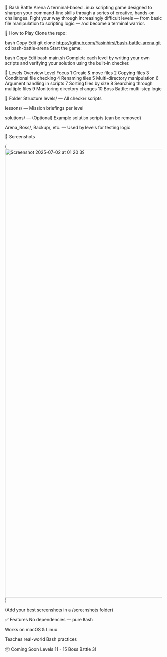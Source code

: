 🧠 Bash Battle Arena
A terminal-based Linux scripting game designed to sharpen your command-line skills through a series of creative, hands-on challenges. Fight your way through increasingly difficult levels — from basic file manipulation to scripting logic — and become a terminal warrior.

📜 How to Play
Clone the repo:

bash
Copy
Edit
git clone https://github.com/Yasinhirsi/bash-battle-arena.git
cd bash-battle-arena
Start the game:

bash
Copy
Edit
bash main.sh
Complete each level by writing your own scripts and verifying your solution using the built-in checker.

🧪 Levels Overview
Level	Focus
1	Create & move files
2	Copying files
3	Conditional file checking
4	Renaming files
5	Multi-directory manipulation
6	Argument handling in scripts
7	Sorting files by size
8	Searching through multiple files
9	Monitoring directory changes
10	Boss Battle: multi-step logic

📁 Folder Structure
levels/ — All checker scripts

lessons/ — Mission briefings per level

solutions/ — (Optional) Example solution scripts (can be removed)

Arena_Boss/, Backup/, etc. — Used by levels for testing logic

📸 Screenshots

(<img width="1440" alt="Screenshot 2025-07-02 at 01 20 39" src="https://github.com/user-attachments/assets/c781ba4c-4f34-4702-9f3d-faaa48a3b8b3" />)



(Add your best screenshots in a /screenshots folder)

✅ Features
No dependencies — pure Bash

Works on macOS & Linux

Teaches real-world Bash practices

📦 Coming Soon
Levels 11 - 15
Boss Battle 3!
